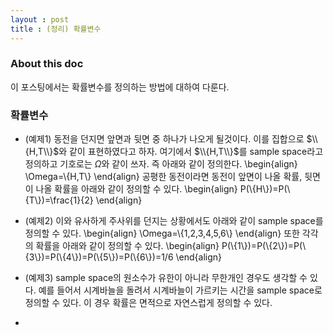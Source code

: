```yaml
---
layout : post 
title : (정리) 확률변수 
---
```


### About this doc 
이 포스팅에서는 확률변수를 정의하는 방법에 대하여 다룬다. 

### 확률변수 
- (예제1) 동전을 던지면 앞면과 뒷면 중 하나가 나오게 될것이다. 이를 집합으로 $\\{H,T\\}$와 같이 표현하였다고 하자. 
여기에서 $\\{H,T\\}$를 sample space라고 정의하고 기호로는 $\Omega$와 같이 쓰자. 즉 아래와 같이 정의한다. 
\begin{align}
\Omega=\\{H,T\\}
\end{align}
공평한 동전이라면 동전이 앞면이 나올 확률, 뒷면이 나올 확률을 아래와 같이 정의할 수 있다. 
\begin{align}
P(\\{H\\})=P(\\{T\\})=\frac{1}{2}
\end{align}

- (예제2) 이와 유사하게 주사위를 던지는 상황에서도 아래와 같이 sample space를 정의할 수 있다. 
\begin{align}
\Omega=\\{1,2,3,4,5,6\\}
\end{align}
또한 각각의 확률을 아래와 같이 정의할 수 있다. 
\begin{align}
P(\\{1\\})=P(\\{2\\})=P(\\{3\\})=P(\\{4\\})=P(\\{5\\})=P(\\{6\\})=1/6
\end{align}

- (예제3) sample space의 원소수가 유한이 아니라 무한개인 경우도 생각할 수 있다. 예를 들어서 시계바늘을 돌려서 시계바늘이 가르키는 시간을 sample space로 정의할 수 있다. 이 경우 확률은 면적으로 자연스럽게 정의할 수 있다. 

- 